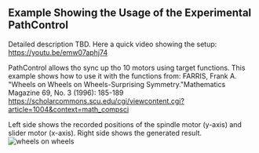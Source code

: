 ## Example Showing the Usage of the Experimental PathControl

Detailed description TBD. Here a quick video showing the setup: https://youtu.be/emw07aphj74

PathControl allows tho sync up tho 10 motors using target functions. This example shows how to use it with the functions from: 
FARRIS, Frank A. "Wheels on Wheels on Wheels-Surprising Symmetry."Mathematics Magazine 69, No. 3 (1996): 185-189
https://scholarcommons.scu.edu/cgi/viewcontent.cgi?article=1004&context=math_compsci

Left side shows the recorded positions of the spindle motor (y-axis) and slider motor (x-axis). Right side shows the generated result. ![wheels on wheels](https://raw.githubusercontent.com/luni64/TeensyStep/PathControl/examples/WheelsOnWheelsOnWheels/result.PNG)

